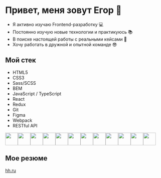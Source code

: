 # Привет, меня зовут Егор 👋

- Я активно изучаю Frontend-разработку 💻
- Постоянно изучую новые технологии и практикуюсь 📚
- В поиске настоящей работы с реальными кейсами 🔨
- Хочу работать в дружной и опытной команде 😎

## Мой стек
* HTML5
* CSS3
* Sass/SCSS
* BEM
* JavaScript / TypeScript
* React
* Redux
* Git
* Figma
* Webpack
* RESTful API
<div style="display: flex">
<img width="40px" src="https://cdn.jsdelivr.net/gh/devicons/devicon/icons/css3/css3-original.svg" />
<img width="40px" src="https://cdn.jsdelivr.net/gh/devicons/devicon/icons/figma/figma-original.svg" />
<img width="40px" src="https://cdn.jsdelivr.net/gh/devicons/devicon/icons/git/git-original.svg" />
<img width="40px" src="https://cdn.jsdelivr.net/gh/devicons/devicon/icons/html5/html5-original.svg" />
<img width="40px"src="https://cdn.jsdelivr.net/gh/devicons/devicon/icons/javascript/javascript-original.svg" />
<img width="40px"src="https://cdn.jsdelivr.net/gh/devicons/devicon/icons/npm/npm-original-wordmark.svg" />
<img width="40px"src="https://cdn.jsdelivr.net/gh/devicons/devicon/icons/react/react-original.svg" />
<img width="40px"src="https://cdn.jsdelivr.net/gh/devicons/devicon/icons/redux/redux-original.svg" />
<img width="40px"src="https://cdn.jsdelivr.net/gh/devicons/devicon/icons/sass/sass-original.svg" />
<img width="40px"src="https://cdn.jsdelivr.net/gh/devicons/devicon/icons/typescript/typescript-original.svg" />
<img width="40px"src="https://cdn.jsdelivr.net/gh/devicons/devicon/icons/visualstudio/visualstudio-plain.svg" />
<img width="40px"src="https://cdn.jsdelivr.net/gh/devicons/devicon/icons/webpack/webpack-original.svg" />
</div>

## Мое резюме
[hh.ru](https://nn.hh.ru/resume/024f0dafff05d4cc1f0039ed1f767347654943)

